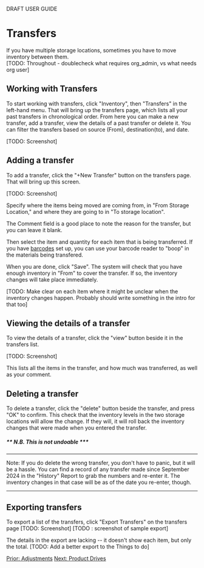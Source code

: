 DRAFT USER GUIDE
# Transfers
If you have multiple storage locations, sometimes you have to move inventory between them.  
[TODO:  Throughout - doublecheck what requires org_admin, vs what needs org user]
## Working with Transfers
To start working with transfers, click "Inventory",  then "Transfers" in the left-hand menu.
That will bring up the transfers page, which lists all your past transfers in chronological order.  From here you can make a new transfer, add a transfer, view the details of a past transfer or delete it.
You can filter the transfers based on source (From), destination(to), and date.

[TODO: Screenshot]
## Adding a transfer
To add a transfer, click the "+New Transfer" button on the transfers page.  That will bring up this screen.

[TODO: Screenshot]

Specify where the items being moved are coming from, in "From Storage Location," and where they are going to in "To storage location".

The Comment field is a good place to note the reason for the transfer, but you can leave it blank.

Then select the item and quantity for each item that is being transferred.  If you have [barcodes](inventory_barcodes.md) set up,  you can use your barcode reader to "boop" in the materials being transfered.

When you are done, click "Save".  The system will check that you have enough inventory in "From" to cover the transfer.  If so, the inventory changes will take place immediately.

[TODO:  Make clear on each item where it might be unclear when the inventory changes happen.   Probably should write something in the intro for that too]

## Viewing the details of a transfer
To view the details of a transfer, click the "view" button beside it in the transfers list.

[TODO: Screenshot]  

This lists all the items in the transfer, and how much was transferred, as well as your comment.

## Deleting a transfer

To delete a transfer, click the "delete" button beside the transfer, and press "OK" to confirm.
This check that the inventory levels in the two storage locations will allow the change.  If they will, it will roll back the inventory changes that were made when you entered the transfer.

##### ** N.B. This is not undoable  *** 

----

Note:  If you do delete the wrong transfer, you don't have to panic, but it will be a hassle. You can find a record of any transfer made since September 2024 in the "History" Report to grab the numbers and re-enter it.  The inventory changes in that case will be as of the date you re-enter, though.

----

## Exporting transfers
To export a list of the transfers, click "Export Transfers" on the transfers page
[TODO: Screenshot]
[TODO : screenshot of sample export]

The details in the export are lacking -- it doesn't show each item, but only the total.
[TODO:  Add a better export to the Things to do]

[Prior:  Adjustments](inventory_adjustments.md) [Next: Product Drives](community_product_drives.md)